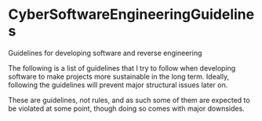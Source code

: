 # CyberSoftwareEngineeringGuidelines
Guidelines for developing software and reverse engineering

The following is a list of guidelines that I try to follow when developing software to make projects more sustainable in the long term. 
Ideally, following the guidelines will prevent major structural issues later on.

These are guidelines, not rules, and as such some of them are expected to be violated at some point, though doing so comes with major downsides.

 